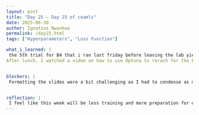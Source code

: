 ```yaml
---
layout: post
title: "Day 25 – Day 25 of ceamls"
date: 2025-06-30
author: Ignatius Nwankwo
permalink: /day25.html
tags: ["Hyperparameters", "Loss Function"]

what_i_learned: |
 the 5th trial for B4 that i ran last friday before leaving the lab yielded amazing results. The confusion matrix was [[788 330] [365 608]]. I reviewed two videos from last weeks submissions, and noted the similarities and differences in our metholodology and blockers. I also found drawing in between work tasks to very stress-relieving. 
After lunch, I watched a video on how to use Optuna to rerach for the best hyperparameters for my model, as well as discussed with my teammates how we will be recording our demos. We spent the last few hours working on our slides and adding the necessary information.


blockers: |
 Formatting the slides were a bit challenging as I had to condense as much information as possible within a few slides.


reflection: |
 I feel like this week will be less training and more preparation for our presentation, however, I sent a notebook to a lab partner who will he running it on his GPU, which should be much faster. I hope that it will be done before our presentation, though that may be unlikely. During the process of making the slides, I had to reference back to past slides detailing accomplishments and challenges and it reminded me just how much work I put on over the past several weeks and how far I've come in this research, which made me proud of myself. I'm now more excited to present on Thursday.
---
```

